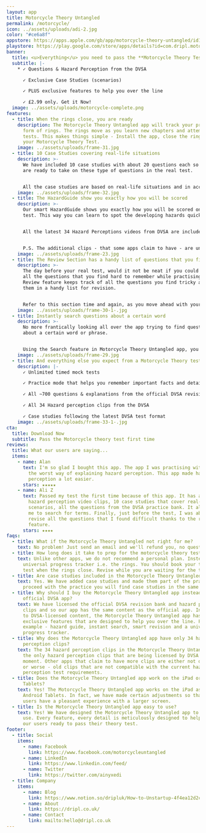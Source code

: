 ```yaml
---
layout: app
title: Motorcycle Theory Untangled
permalink: /motorcycle/
icon: ../assets/uploads/adi-2.jpg
color: "#ce6a8f"
appstore: https://apps.apple.com/gb/app/motorcycle-theory-untangled/id1537956813
playstore: https://play.google.com/store/apps/details?id=com.dripl.motorcycle
banner:
  title: <u>Everything</u> you need to pass the **Motorcycle Theory Test** in *2021*
  subtitle: |-
    * ✓ Questions & Hazard Perception from the DVSA

      ✓ Exclusive Case Studies (scenarios)

      ✓ PLUS exclusive features to help you over the line

      ✓ £2.99 only. Get it Now!
  image: ../assets/uploads/motorcycle-complete.png
features:
  - title: When the rings close, you are ready
    description: The Motorcycle Theory Untangled app will track your progress in
      form of rings. The rings move as you learn new chapters and attempt mock
      tests. This makes things simple - Install the app, close the rings, pass
      your Motorcycle Theory Test.
    image: ../assets/uploads/frame-31.jpg
  - title: 10 Case Studies covering real-life situations
    description: >-
      We have included 10 case studies with about 20 questions each so that you
      are ready to take on these type of questions in the real test.


      All the case studies are based on real-life situations and in accordance with the latest DVSA test format.
    image: ../assets/uploads/frame-32.jpg
  - title: The HazardGuide show you exactly how you will be scored
    description: >-
      Our smart HazardGuide shows you exactly how you will be scored on the real
      test. This way you can learn to spot the developing hazards quickly.


      All the latest 34 Hazard Perceptions videos from DVSA are included in the Motorcycle Theory Untangled app.


      P.S. The additional clips - that some apps claim to have - are unofficial and often not up to date.
    image: ../assets/uploads/frame-23.jpg
  - title: The Review Section has a handy list of questions that you find tricky
    description: >-
      The day before your real test, would it not be neat if you could revise
      all the questions that you find hard to remember while practising? The
      Review feature keeps track of all the questions you find tricky and stores
      them in a handy list for revision.


      Refer to this section time and again, as you move ahead with your practice, to get the best results.
    image: ../assets/uploads/frame-30-1-.jpg
  - title: Instantly search questions about a certain word
    description: >-
      No more frantically looking all over the app trying to find questions
      about a certain word or phrase.


      Using the Search feature in Motorcycle Theory Untangled app, you can type a word and you will get a list of questions relevant to that term.
    image: ../assets/uploads/frame-29.jpg
  - title: And everything else you expect from a Motorcycle Theory test app
    description: |-
      ✓ Unlimited timed mock tests

      ✓ Practice mode that helps you remember important facts and details

      ✓ All ~700 questions & explanations from the official DVSA revision bank

      ✓ All 34 Hazard perception clips from the DVSA

      ✓ Case studies following the latest DVSA test format
    image: ../assets/uploads/frame-33-1-.jpg
cta:
  title: Download Now
  subtitle: Pass the Motorcycle theory test first time
reviews:
  title: What our users are saying...
  items:
    - name: Alan
      text: I'm so glad I bought this app. The app I was practising with before had
        the worst way of explaining hazard perception. This app made hazard
        perception a lot easier.
      stars: ★★★★★
    - name: Ali Z
      text: Passed my test the first time because of this app. It has all 34 DVSA
        hazard perception video clips, 10 case studies that cover real-life
        scenarios, all the questions from the DVSA practice bank. It also allows
        me to search for terms. Finally, just before the test, I was able to
        revise all the questions that I found difficult thanks to the review
        feature.
      stars: ★★★★
faqs:
  - title: What if the Motorcycle Theory Untangled not right for me?
    text: No problem! Just send an email and we'll refund you, no questions asked.
  - title: How long does it take to prep for the motorcycle theory test?
    text: Unlike other apps, we do not recommend a personal plan. Instead, we have a
      universal progress tracker i.e. the rings. You should book your theory
      test when the rings close. Revise while you are waiting for the test.
  - title: Are case studies included in the Motorcycle Theory Untangled app?
    text: Yes. We have added case studies and made them part of the practice. As you
      proceed with the practice you will find case studies in the same section.
  - title: Why should I buy the Motorcycle Theory Untangled app instead of the
      official DVSA app?
    text: We have licensed the official DVSA revision bank and hazard perception
      clips and so our app has the same content as the official app. In addition
      to DVSA-licensed content, the Motorcycle Theory Untangled app has
      exclusive features that are designed to help you over the line. For
      example - hazard guide, instant search, smart revision and a universal
      progress tracker.
  - title: Why does the Motorcycle Theory Untangled app have only 34 hazard
      perception clips?
    text: The 34 hazard perception clips in the Motorcycle Theory Untangled app are
      the only hazard perception clips that are being licensed by DVSA at the
      moment. Other apps that claim to have more clips are either not official
      or worse - old clips that are not compatible with the current hazard
      perception test requirements.
  - title: Does the Motorcycle Theory Untangled app work on the iPad or Android
      Tablets?
    text: Yes! The Motorcycle Theory Untangled app works on the iPad as well as
      Android Tablets. In fact, we have made certain adjustments so that our
      users have a pleasant experience with a larger screen.
  - title: Is the Motorcycle Theory Untangled app easy to use?
    text: Yes! We have designed the Motorcycle Theory Untangled app to be easy to
      use. Every feature, every detail is meticulously designed to help you get
      our users ready to pass their theory test.
footer:
  - title: Social
    items:
      - name: Facebook
        link: https://www.facebook.com/motorcycleuntangled
      - name: LinkedIn
        link: https://www.linkedin.com/feed/
      - name: Twitter
        link: https://twitter.com/ainyxedi
  - title: Company
    items:
      - name: Blog
        link: https://www.notion.so/dripluk/How-to-Unstartup-4f4ea12d2c8b4e97be3fce5667a08d17
      - name: About
        link: https://dripl.co.uk/
      - name: Contact
        link: mailto:hello@dripl.co.uk
---
```

